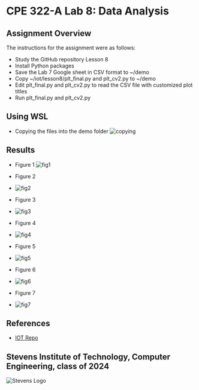 # CPE 322-A Lab 8: Data Analysis


## Assignment Overview 
The instructions for the assignment were as follows:
* Study the GitHub repository Lesson 8
* Install Python packages
* Save the Lab 7 Google sheet in CSV format to ~/demo
* Copy ~/iot/lesson8/plt_final.py and plt_cv2.py to ~/demo
* Edit plt_final.py and plt_cv2.py to read the CSV file with customized plot titles
* Run plt_final.py and plt_cv2.py

## Using WSL
* Copying the files into the demo folder
![copying](images/copying.png)


## Results
* Figure 1
![fig1](images/fig1.png)

* Figure 2
* ![fig2](images/fig2.png)

* Figure 3
* ![fig3](images/fig3.png)

* Figure 4
* ![fig4](images/fig4.png)

* Figure 5
* ![fig5](images/fig5.png)

* Figure 6
* ![fig6](images/fig6.png)

* Figure 7
* ![fig7](images/plt_cv2.png)

## References
* [IOT Repo](https://github.com/kevinwlu/iot)
 
## Stevens Institute of Technology, Computer Engineering, class of 2024
![Stevens Logo](https://web.stevens.edu/news/newspoints/brand-logos/2020/Circular/Stevens-Circular-Logo-2020_RED.png)
